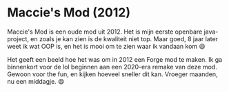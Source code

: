 # Maccie's Mod (2012)
Maccie's Mod is een oude mod uit 2012. Het is mijn eerste openbare java-project, en zoals je kan zien is de kwaliteit niet top. Maar goed, 8 jaar later weet ik wat OOP is, en het is mooi om te zien waar ik vandaan kom :smile:

Het geeft een beeld hoe het was om in 2012 een Forge mod te maken. Ik ga binnenkort voor de lol beginnen aan een 2020-era remake van deze mod. Gewoon voor the fun, en kijken hoeveel sneller dit kan. Vroeger maanden, nu een middagje. :smile: